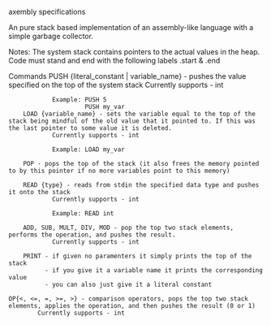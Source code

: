 axembly specifications

An pure stack based implementation of an assembly-like language with a simple garbage collector.

Notes:
The system stack contains pointers to the actual values in the heap.
Code must stand and end with the following labels .start & .end

Commands
        PUSH {literal_constant | variable_name} - pushes the value specified on the top of the system stack
                Currently supports - int

                Example: PUSH 5
                         PUSH my_var
        LOAD {variable_name} - sets the variable equal to the top of the stack being mindful of the old value that it pointed to. If this was the last pointer to some value it is deleted.
                Currently supports - int
	
                Example: LOAD my_var

        POP - pops the top of the stack (it also frees the memory pointed to by this pointer if no more variables point to this memory)

        READ {type} - reads from stdin the specified data type and pushes it onto the stack
                Currently supports - int

                Example: READ int

        ADD, SUB, MULT, DIV, MOD - pop the top two stack elements, performs the operation, and pushes the result.
                Currently supports - int

        PRINT - if given no paramenters it simply prints the top of the stack
              - if you give it a variable name it prints the corresponding value
              - you can also just give it a literal constant

	OP{<, <=, =, >=, >} - comparison operators, pops the top two stack elements, applies the operation, and then pushes the result (0 or 1)
	        Currently supports - int        
